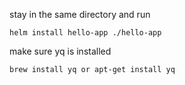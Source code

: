 stay in the same directory and run 
```
helm install hello-app ./hello-app
```

make sure yq is installed
```
brew install yq or apt-get install yq
```